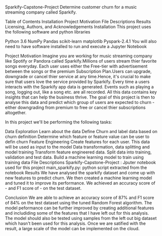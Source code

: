 Sparkify-Capstone-Project
Determine customer churn for a music streaming company called Sparkify.

Table of Contents
Installation
Project Motivation
File Descriptions
Results
Licensing, Authors, and Acknowledgements
Installation
This project uses the following software and python libraries

Python 3.6
NumPy
Pandas
scikit-learn
matplotlib
Pyspark-2.4.1
You will also need to have software installed to run and execute a Jupyter Notebook

Project Motivation
Imagine you are working for music streaming company like Spotify or Pandora called Sparkify.Millions of users stream thier favorite songs everyday. Each user uses either the Free-tier with advertisement between the songs or the premium Subscription Plan.Users can upgrade, downgrade or cancel thier service at any time.Hence, it's crucial to make sure that users love the service provided by Sparkify. Every time a users interacts with the Sparkify app data is generated. Events such as playing a song, logging out, like a song etc. are all recorded. All this data contains key insights that can help the business thrive. The goal of this project is then to analyse this data and predict which group of users are expected to churn - either downgrading from premium to free or cancel thier subscriptions altogether.

In this project we'll be performing the following tasks:

Data Exploration
Learn about the data
Define Churn and label data based on churn definition
Determine which feature or feature value can be user to defin churn
Feature Engineering
Create features for each user. This data will be used as input to the model
Data transformation, data splitting and model training
Transform feature engineered data.
Split data into training, validation and test data.
Build a machine learning model to train using training data
File Descriptions
Sparkify-Capstone-Project : Jputer notebook used for this project
main_sparkify.py: python script extracted from the notebook
Results
We have analysed the sparkify dataset and come up with new features to predict churn. We then created a machine learning model and tuned it to improve its performance. We achieved an accuracy score of - and F1 score of - on the test dataset.

Conclusion
We are able to achieve an accuracy score of 87% and F1 score of 84% on the test dataset using the tuned Random Forest algorithm. The model peformance can be further improved by creating additional features and includiding some of the features that I have left out for this analysis. The model should also be tested using samples from the left out big dataset which hasn't been used for this analysis. Once we are satified with the result, a large scale of the model can be implemented on the cloud.
